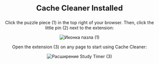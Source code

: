 <p align="center"style="font-size: 24px;"><b>Cache Cleaner Installed</b></p>


<p align="center">Click the puzzle piece (1) in the top right of your browser. Then, click 
the little pin (2) next to the extension:</p>


<p align="center">
  <img src="image1.png" alt="Иконка пазла (1)">
</p>

<p align="center">Open the extension (3) on any page to start using Cache Cleaner:</p>

<p align="center">
  <img src="image2.png" alt="Расширение Study Timer (3)">
</p>
